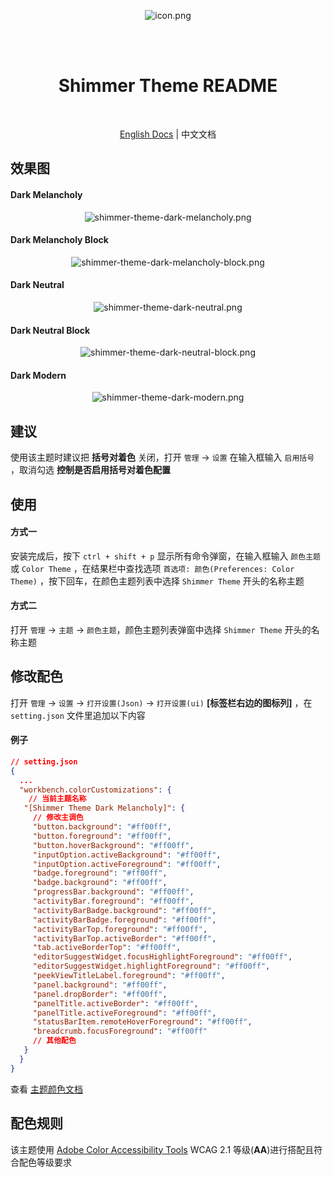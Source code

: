 <br/> <br/>

<div align="center">

![icon.png](https://i.postimg.cc/13dVCSNm/icon.png)

<br/> <br/>

  <h1>Shimmer Theme README</h1>
  <br/>

[English Docs](https://github.com/tenianon/shimmer-theme/blob/main/README.md) |
中文文档

</div>

## 效果图


#### Dark Melancholy

<div align="center">

![shimmer-theme-dark-melancholy.png](https://i.postimg.cc/dqzyyc3z/shimmer-theme-dark-melancholy.png)

</div>

#### Dark Melancholy Block

<div align="center">

![shimmer-theme-dark-melancholy-block.png](https://i.postimg.cc/D7wLVcRY/shimmer-theme-dark-melancholy-block.png)

</div>

#### Dark Neutral

<div align="center">

![shimmer-theme-dark-neutral.png](https://i.postimg.cc/Q81WgYWV/shimmer-theme-dark-neutral.png)

</div>

#### Dark Neutral Block

<div align="center">

![shimmer-theme-dark-neutral-block.png](https://i.postimg.cc/yVJRx81m/shimmer-theme-dark-neutral-block.png)

</div>

#### Dark Modern

<div align="center">

![shimmer-theme-dark-modern.png](https://i.postimg.cc/BJ7DJK0Z/shimmer-theme-dark-modern.png)

</div>


## 建议

使用该主题时建议把 **括号对着色** 关闭，打开 `管理` -> `设置` 在输入框输入 `启用括号` ，取消勾选 **控制是否启用括号对着色配置**

## 使用

#### 方式一

安装完成后，按下 `ctrl + shift + p` 显示所有命令弹窗，在输入框输入 `颜色主题` 或 `Color Theme` ，在结果栏中查找选项 `首选项: 颜色(Preferences: Color Theme)` ，按下回车，在颜色主题列表中选择 `Shimmer Theme` 开头的名称主题

#### 方式二

打开 `管理` -> `主题` -> `颜色主题`，颜色主题列表弹窗中选择 `Shimmer Theme` 开头的名称主题

## 修改配色

打开 `管理` -> `设置` -> `打开设置(Json)` -> `打开设置(ui)` **[标签栏右边的图标列]** ，在 `setting.json` 文件里追加以下内容

#### 例子

```json
// setting.json
{
  ...
  "workbench.colorCustomizations": {
    // 当前主题名称
   "[Shimmer Theme Dark Melancholy]": {
     // 修改主调色
     "button.background": "#ff00ff",
     "button.foreground": "#ff00ff",
     "button.hoverBackground": "#ff00ff",
     "inputOption.activeBackground": "#ff00ff",
     "inputOption.activeForeground": "#ff00ff",
     "badge.foreground": "#ff00ff",
     "badge.background": "#ff00ff",
     "progressBar.background": "#ff00ff",
     "activityBar.foreground": "#ff00ff",
     "activityBarBadge.background": "#ff00ff",
     "activityBarBadge.foreground": "#ff00ff",
     "activityBarTop.foreground": "#ff00ff",
     "activityBarTop.activeBorder": "#ff00ff",
     "tab.activeBorderTop": "#ff00ff",
     "editorSuggestWidget.focusHighlightForeground": "#ff00ff",
     "editorSuggestWidget.highlightForeground": "#ff00ff",
     "peekViewTitleLabel.foreground": "#ff00ff",
     "panel.background": "#ff00ff",
     "panel.dropBorder": "#ff00ff",
     "panelTitle.activeBorder": "#ff00ff",
     "panelTitle.activeForeground": "#ff00ff",
     "statusBarItem.remoteHoverForeground": "#ff00ff",
     "breadcrumb.focusForeground": "#ff00ff"
     // 其他配色
   }
  }
}
```

查看 [主题颜色文档](https://code.visualstudio.com/api/references/theme-color)

## 配色规则

该主题使用 [Adobe Color Accessibility Tools](https://color.adobe.com/zh/create/color-contrast-analyzer) WCAG 2.1 等级(**AA**)进行搭配且符合配色等级要求
